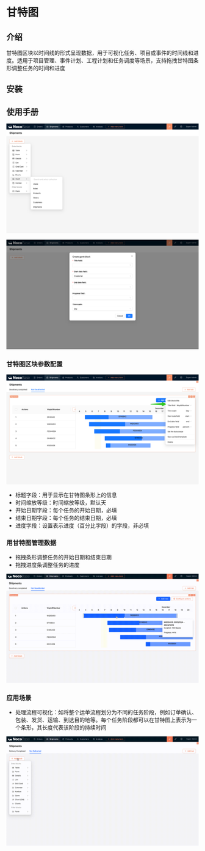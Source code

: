 # 甘特图

<PluginInfo name="block-gantt"></PluginInfo>

## 介绍

甘特图区块以时间线的形式呈现数据，用于可视化任务、项目或事件的时间线和进度。适用于项目管理、事件计划、工程计划和任务调度等场景，支持拖拽甘特图条形调整任务的时间和进度
## 安装

## 使用手册


![](./static/P3klb1WIOoL4msxQWiycleCgnPb.png)

![](./static/LcyebGwVVoEBdvx4ZDicXOj1n8f.png)

### 甘特图区块参数配置

![](./static/PK01bb2aOo97nIxBzwgcCoXlnjb.png)

- 标题字段：用于显示在甘特图条形上的信息
- 时间缩放等级：时间缩放等级，默认天
- 开始日期字段：每个任务的开始日期，必填
- 结束日期字段：每个任务的结束日期，必填
- 进度字段：设置表示进度（百分比字段）的字段，非必填

### 用甘特图管理数据

- 拖拽条形调整任务的开始日期和结束日期
- 拖拽进度条调整任务的进度

![](./static/MDvAbz30ooHoiQxkqRYcDGG1npb.gif)

### 应用场景

- 处理流程可视化：如将整个运单流程划分为不同的任务阶段，例如订单确认、包装、发货、运输、到达目的地等。每个任务阶段都可以在甘特图上表示为一个条形，其长度代表该阶段的持续时间

![](./static/BRIcbgJ8Do7SQ5xHshUcHVjdnMc.gif)
